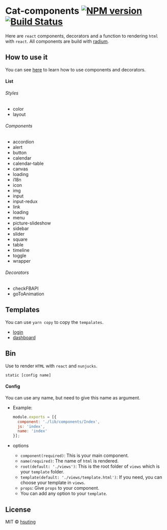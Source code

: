 # Cat-components [![NPM version][npm-image]][npm-url] [![Build Status][travis-image]][travis-url]
Here are `react` components, decorators and a function to rendering `html` with `react`. All components are build with [radium](https://github.com/FormidableLabs/radium).

## How to use it
You can see [here](https://hsuting.github.io/cat-components) to learn how to use components and decorators.

#### List
###### Styles
- color
- layout

###### Components
- accordion
- alert
- button
- calendar
- calendar-table
- canvas
- loading
- i18n
- icon
- img
- input
- input-redux
- link
- loading
- menu
- picture-slideshow
- sidebar
- slider
- square
- table
- timeline
- toggle
- wrapper

###### Decorators
- checkFBAPI
- goToAnimation

## Templates
You can use `yarn copy` to copy the `tempalates`.

- [login](https://hsuting.github.io/cat-components/login/)
- [dashboard](https://hsuting.github.io/cat-components/dashboard/)

## Bin
Use to render `HTML` with `react` and `nunjucks`.
```
static [config name]
```

#### Config
You can use any name, but need to give this name as argument.

- Example:

  ```js
  module.exports = [{
    component: './lib/components/Index',
    js: 'index',
    name: 'index'
  }];
  ```
- options
  - `component(required)`: This is your main component.
  - `name(required)`: The name of `html` is rendered.
  - `root(default: './views')`: This is the root folder of `views` which is  your `template` folder.
  - `template(default: './views/template.html')`: If you need, you can choose your template in `views`.
  - `props`: Give `props` to your component.
  - You can add any option to your `template`.

## License
MIT © [hsuting](http://hsuting.com)

[npm-image]: https://badge.fury.io/js/cat-components.svg
[npm-url]: https://www.npmjs.com/package/cat-components
[travis-image]: https://travis-ci.org/HsuTing/cat-components.svg?branch=master
[travis-url]: https://travis-ci.org/HsuTing/cat-components
